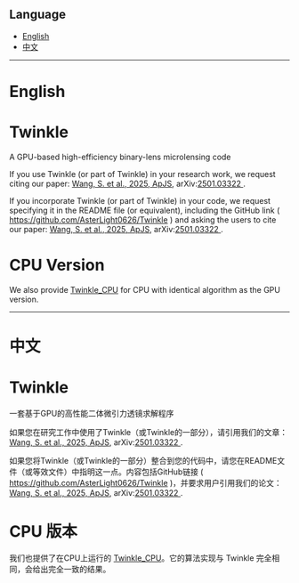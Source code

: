 ## Language
- [English](#english)
- [中文](#中文)
---
# English

# Twinkle
A GPU-based high-efficiency binary-lens microlensing code

If you use Twinkle (or part of Twinkle) in your research work, we request citing our paper: [Wang, S. et al., 2025, ApJS](https://doi.org/10.3847/1538-4365/ad9b8d), arXiv:[2501.03322
](https://arxiv.org/abs/2501.03322).

If you incorporate Twinkle (or part of Twinkle) in your code, we request specifying it in the README file (or equivalent), including the GitHub link ( https://github.com/AsterLight0626/Twinkle ) and asking the users to cite our paper: [Wang, S. et al., 2025, ApJS](https://doi.org/10.3847/1538-4365/ad9b8d), arXiv:[2501.03322
](https://arxiv.org/abs/2501.03322).


# CPU Version
We also provide [Twinkle_CPU](https://github.com/AsterLight0626/Twinkle_CPU) for CPU with identical algorithm as the GPU version.

---
# 中文
# Twinkle
一套基于GPU的高性能二体微引力透镜求解程序

如果您在研究工作中使用了Twinkle（或Twinkle的一部分），请引用我们的文章：[Wang, S. et al., 2025, ApJS](https://doi.org/10.3847/1538-4365/ad9b8d), arXiv:[2501.03322
](https://arxiv.org/abs/2501.03322).

如果您将Twinkle（或Twinkle的一部分）整合到您的代码中，请您在README文件（或等效文件）中指明这一点。内容包括GitHub链接 ( https://github.com/AsterLight0626/Twinkle )，并要求用户引用我们的论文：[Wang, S. et al., 2025, ApJS](https://doi.org/10.3847/1538-4365/ad9b8d), arXiv:[2501.03322
](https://arxiv.org/abs/2501.03322).


# CPU 版本
我们也提供了在CPU上运行的 [Twinkle_CPU](https://github.com/AsterLight0626/Twinkle_CPU)。它的算法实现与 Twinkle 完全相同，会给出完全一致的结果。


